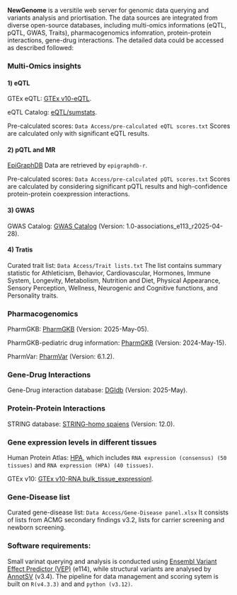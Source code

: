 **NewGenome** is a versitile web server for genomic data querying and variants analysis and priortisation. The data sources are integrated from diverse open-source databases, including multi-omics informations (eQTL, pQTL, GWAS, Traits), pharmacogenomics infomration, protein-protein interactions, gene-drug interactions. The detailed data could be accessed as described followed:


### Multi-Omics insights

#### 1) eQTL

GTEx eQTL: [GTEx v10-eQTL](https://www.gtexportal.org/home/downloads/adult-gtex/qtl).

eQTL Catalog: [eQTL/sumstats](https://ftp.ebi.ac.uk/pub/databases/spot/eQTL/sumstats/).

Pre-calculated scores: `Data Access/pre-calculated eQTL scores.txt` Scores are calculated only with significant eQTL results.

#### 2) pQTL and MR

[EpiGraphDB](https://github.com/MRCIEU/epigraphdb-r) Data are retrieved by `epigraphdb-r`.

Pre-calculated scores: `Data Access/pre-calculated pQTL scores.txt` Scores are calculated by considering significant pQTL results and high-confidence protein-protein coexpression interactions.

#### 3) GWAS

GWAS Catalog: [GWAS Catalog](https://www.ebi.ac.uk/gwas/docs/file-downloads) (Version: 1.0-associations_e113_r2025-04-28).

#### 4) Tratis

Curated trait list: `Data Access/Trait lists.txt` The list contains summary statistic for Athleticism, Behavior, Cardiovascular, Hormones, Immune System, Longevity, Metabolism, Nutrition and Diet, Physical Appearance, Sensory Perception, Wellness, Neurogenic and Cognitive functions, and Personality traits.

### Pharmacogenomics

PharmGKB: [PharmGKB](https://www.pharmgkb.org/downloads) (Version: 2025-May-05).

PharmGKB-pediatric drug information: [PharmGKB](https://www.pharmgkb.org/downloads) (Version: 2024-May-15).

PharmVar: [PharmVar](https://www.pharmvar.org/download) (Version: 6.1.2).

### Gene-Drug Interactions

Gene-Drug interaction database: [DGIdb](https://dgidb.org/downloads) (Version: 2025-May).

### Protein-Protein Interactions

STRING database: [STRING-homo spaiens](https://string-db.org/cgi/download?sessionId=bMqCTjlbF9J3&species_text=Homo+sapiens&settings_expanded=0&min_download_score=0&filter_redundant_pairs=0&delimiter_type=txt) (Version: 12.0).

### Gene expression levels in different tissues

Human Protein Atlas: [HPA](https://www.proteinatlas.org/), which includes `RNA expression (consensus) (50 tissues)` and `RNA expression (HPA) (40 tissues)`.

GTEx v10: [GTEx v10-RNA bulk_tissue_expressionl](https://www.gtexportal.org/home/downloads/adult-gtex/bulk_tissue_expression).

### Gene-Disease list

Curated gene-disease list: `Data Access/Gene-Disease panel.xlsx` It consists of lists from ACMG secondary findings v3.2, lists for carrier screening and newborn screening.

### Software requirements:
Small varinat querying and analysis is conducted using [Ensembl Variant Effect Predictor (VEP)](https://www.ensembl.org/info/docs/tools/vep/index.html) (e114), while structural variants are analysed by [AnnotSV](https://github.com/lgmgeo/AnnotSV) (v3.4). The pipeline for data management and scoring sytem is built on `R(v4.3.3)` and and `python (v3.12)`.
